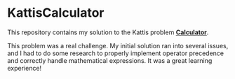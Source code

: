 # KattisCalculator

This repository contains my solution to the Kattis problem [**Calculator**](https://open.kattis.com/problems/calculator).

This problem was a real challenge. My initial solution ran into several issues, and I had to do some research to properly implement operator precedence and correctly handle mathematical expressions. It was a great learning experience!
